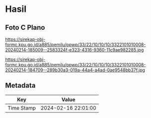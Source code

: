 # Hasil

## Foto C Plano

https://sirekap-obj-formc.kpu.go.id/a885/pemilu/ppwp/33/22/10/10/10/3322101010008-20240214-185009--2583324f-e323-4316-9360-11c9ae982285.jpg

https://sirekap-obj-formc.kpu.go.id/a885/pemilu/ppwp/33/22/10/10/10/3322101010008-20240214-184709--289b30a3-019a-44a4-a4ad-0ae9548bb37f.jpg


## Metadata

| Key        | Value               |
| ---------- | ------------------- |
| Time Stamp | 2024-02-16 22:01:00 |



